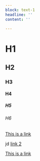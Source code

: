 ```yaml
---
block: text-1
headline: ''
content: ''

---
```

# H1

## H2

### H3

#### H4

##### H5

###### H6

[This is a link](http://google.com "Link")

jd [link 2](http://yahoo.com "Yahoo")

[This is a link](http://google.com "Link")